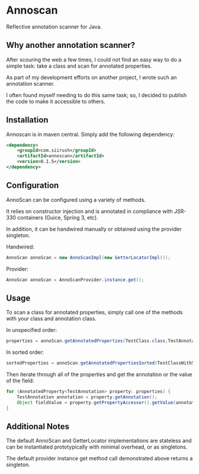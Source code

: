 Annoscan
========
Reflective annotation scanner for Java.

Why another annotation scanner?
-------------------------------
After scouring the web a few times, I could not find an easy way to do a simple task: take a class and scan for annotated properties.

As part of my development efforts on another project, I wrote such an annotation scanner.

I often found myself needing to do this same task; so, I decided to publish the code to make it accessible to others.

Installation
-----
Annoscan is in maven central.  Simply add the following dependency:

```xml
<dependency>
    <groupId>com.siirush</groupId>
    <artifactId>annoscan</artifactId>
    <version>0.1.5</version>
</dependency>
```

Configuration
-----
AnnoScan can be configured using a variety of methods.

It relies on constructor injection and is annotated in compliance with JSR-330 containers (Guice, Spring 3, etc).

In addition, it can be handwired manually or obtained using the provider singleton.

Handwired:
```Java
AnnoScan annoScan = new AnnoScanImpl(new GetterLocatorImpl());
```

Provider:
```Java
AnnoScan annoScan = AnnoScanProvider.instance.get();
```

Usage
-----
To scan a class for annotated properties, simply call one of the methods with your class and annotation class.

In unspecified order:
```Java
properties = annoScan.getAnnotatedProperties(TestClass.class,TestAnnotation.class);
```

In sorted order:
```Java
sortedProperties = annoScan.getAnnotatedPropertiesSorted(TestClassWithSort.class, TestAnnotation.class, new TestAnnotationComparator());
```

Then iterate through all of the properties and get the annotation or the value of the field:
```Java
for (AnnotatedProperty<TestAnnotation> property: properties) {
	TestAnnotation annotation = property.getAnnotation();
	Object fieldValue = property.getPropertyAccessor().getValue(annotatedObject);
}
```

Additional Notes
-----
The default AnnoScan and GetterLocator implementations are stateless and can be instantiated prototypically with minimal overhead, or as singletons.

The default provider instance get method call demonstrated above returns a singleton.

